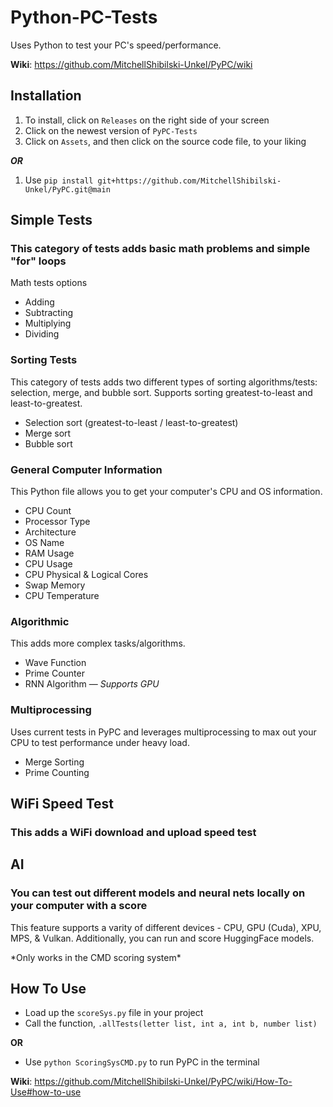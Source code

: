 # Python-PC-Tests
Uses Python to test your PC's speed/performance. 

**Wiki**: https://github.com/MitchellShibilski-Unkel/PyPC/wiki

## Installation
1. To install, click on `Releases` on the right side of your screen 
2. Click on the newest version of `PyPC-Tests`
3. Click on `Assets`, and then click on the source code file, to your liking

___OR___

1. Use `pip install git+https://github.com/MitchellShibilski-Unkel/PyPC.git@main`

## Simple Tests
<h3> This category of tests adds basic math problems and simple "for" loops </h3>
<p>Math tests options</p>
<ul>
    <li>Adding</li>
    <li>Subtracting</li>
    <li>Multiplying</li>
    <li>Dividing</li>
</ul>

<h3>Sorting Tests</h3>
<p>This category of tests adds two different types of sorting algorithms/tests: selection, merge, and bubble sort. Supports sorting greatest-to-least and least-to-greatest.</p>
<ul>
    <li>Selection sort (greatest-to-least / least-to-greatest)</li>
    <li>Merge sort</li>
    <li>Bubble sort</li>
</ul>

<h3>General Computer Information</h3>
<p>This Python file allows you to get your computer's CPU and OS information.</p>
<ul>
    <li>CPU Count</li>
    <li>Processor Type</li>
    <li>Architecture</li>
    <li>OS Name</li>
    <li>RAM Usage</li>
    <li>CPU Usage</li>
    <li>CPU Physical &amp; Logical Cores</li>
    <li>Swap Memory</li>
    <li>CPU Temperature</li>
</ul>

<h3>Algorithmic</h3>
<p>This adds more complex tasks/algorithms.</p>
<ul>
    <li>Wave Function</li>
    <li>Prime Counter</li>
    <li>RNN Algorithm &mdash; <em>Supports GPU</em></li>
</ul>

<h3>Multiprocessing</h3>
<p>Uses current tests in PyPC and leverages multiprocessing to max out your CPU to test performance under heavy load.</p>
<ul>
    <li>Merge Sorting</li>
    <li>Prime Counting</li>
</ul>
 
## WiFi Speed Test
<h3> This adds a WiFi download and upload speed test </h3>

## AI 
<h3> You can test out different models and neural nets locally on your computer with a score </h3>
<p> This feature supports a varity of different devices - CPU, GPU (Cuda), XPU, MPS, & Vulkan. Additionally, you can run and score HuggingFace models. </p>
*Only works in the CMD scoring system*

## How To Use
- Load up the `scoreSys.py` file in your project
- Call the function, `.allTests(letter list, int a, int b, number list)`

__OR__

- Use `python ScoringSysCMD.py` to run PyPC in the terminal

**Wiki**: https://github.com/MitchellShibilski-Unkel/PyPC/wiki/How-To-Use#how-to-use
